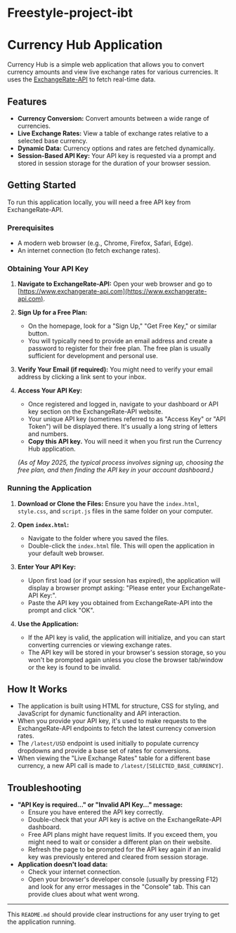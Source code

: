 # Freestyle-project-ibt

# Currency Hub Application

Currency Hub is a simple web application that allows you to convert currency amounts and view live exchange rates for various currencies. It uses the [ExchangeRate-API](https://www.exchangerate-api.com) to fetch real-time data.

## Features

* **Currency Conversion:** Convert amounts between a wide range of currencies.
* **Live Exchange Rates:** View a table of exchange rates relative to a selected base currency.
* **Dynamic Data:** Currency options and rates are fetched dynamically.
* **Session-Based API Key:** Your API key is requested via a prompt and stored in session storage for the duration of your browser session.

## Getting Started

To run this application locally, you will need a free API key from ExchangeRate-API.

### Prerequisites

* A modern web browser (e.g., Chrome, Firefox, Safari, Edge).
* An internet connection (to fetch exchange rates).

### Obtaining Your API Key

1.  **Navigate to ExchangeRate-API:**
    Open your web browser and go to [https://www.exchangerate-api.com](https://www.exchangerate-api.com).

2.  **Sign Up for a Free Plan:**
    * On the homepage, look for a "Sign Up," "Get Free Key," or similar button.
    * You will typically need to provide an email address and create a password to register for their free plan. The free plan is usually sufficient for development and personal use.

3.  **Verify Your Email (if required):**
    You might need to verify your email address by clicking a link sent to your inbox.

4.  **Access Your API Key:**
    * Once registered and logged in, navigate to your dashboard or API key section on the ExchangeRate-API website.
    * Your unique API key (sometimes referred to as "Access Key" or "API Token") will be displayed there. It's usually a long string of letters and numbers.
    * **Copy this API key.** You will need it when you first run the Currency Hub application.

    *(As of May 2025, the typical process involves signing up, choosing the free plan, and then finding the API key in your account dashboard.)*

### Running the Application

1.  **Download or Clone the Files:**
    Ensure you have the `index.html`, `style.css`, and `script.js` files in the same folder on your computer.

2.  **Open `index.html`:**
    * Navigate to the folder where you saved the files.
    * Double-click the `index.html` file. This will open the application in your default web browser.

3.  **Enter Your API Key:**
    * Upon first load (or if your session has expired), the application will display a browser prompt asking: "Please enter your ExchangeRate-API Key:".
    * Paste the API key you obtained from ExchangeRate-API into the prompt and click "OK".

4.  **Use the Application:**
    * If the API key is valid, the application will initialize, and you can start converting currencies or viewing exchange rates.
    * The API key will be stored in your browser's session storage, so you won't be prompted again unless you close the browser tab/window or the key is found to be invalid.

## How It Works

* The application is built using HTML for structure, CSS for styling, and JavaScript for dynamic functionality and API interaction.
* When you provide your API key, it's used to make requests to the ExchangeRate-API endpoints to fetch the latest currency conversion rates.
* The `/latest/USD` endpoint is used initially to populate currency dropdowns and provide a base set of rates for conversions.
* When viewing the "Live Exchange Rates" table for a different base currency, a new API call is made to `/latest/[SELECTED_BASE_CURRENCY]`.

## Troubleshooting

* **"API Key is required..." or "Invalid API Key..." message:**
    * Ensure you have entered the API key correctly.
    * Double-check that your API key is active on the ExchangeRate-API dashboard.
    * Free API plans might have request limits. If you exceed them, you might need to wait or consider a different plan on their website.
    * Refresh the page to be prompted for the API key again if an invalid key was previously entered and cleared from session storage.
* **Application doesn't load data:**
    * Check your internet connection.
    * Open your browser's developer console (usually by pressing F12) and look for any error messages in the "Console" tab. This can provide clues about what went wrong.

---

This `README.md` should provide clear instructions for any user trying to get the application running.